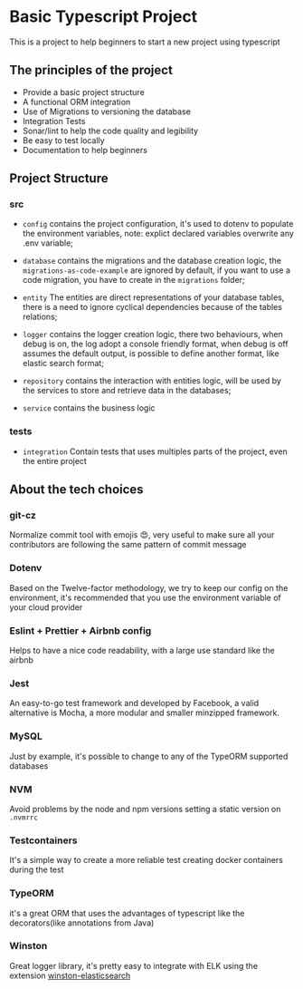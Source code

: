 # Basic Typescript Project
This is a project to help beginners to start a new project using typescript

## The principles of the project
* Provide a basic project structure
* A functional ORM integration
* Use of Migrations to versioning the database
* Integration Tests
* Sonar/lint to help the code quality and legibility
* Be easy to test locally
* Documentation to help beginners

## Project Structure
### src
* `config` contains the project configuration, it's used to dotenv to populate the environment variables, note: explict 
declared variables overwrite any  .env variable;

* `database` contains the migrations and the database creation logic, the `migrations-as-code-example` are ignored by default,
if you want to use a code migration, you have to create in the `migrations` folder;

* `entity` The entities are direct representations of your database tables, there is a need to ignore cyclical dependencies
because of the tables relations;

* `logger` contains the logger creation logic, there two  behaviours, when debug is on, the log adopt a console friendly format,
when debug is off assumes the default output, is possible to define another format, like elastic search format;

* `repository` contains the interaction with entities logic, will be used by the services to store and retrieve data in the databases; 

* `service` contains the business logic

### tests
* `integration` Contain tests that uses multiples parts of the project, even the entire project

## About the tech choices
### git-cz
Normalize commit tool with emojis :heart_eyes:, very useful to make sure all your contributors are following the same pattern of commit message  

### Dotenv
Based on the Twelve-factor methodology, we try to keep our config on the environment, it's recommended that you use the environment variable of your cloud provider  

### Eslint + Prettier + Airbnb config
Helps to have a nice code readability, with a large use standard like the airbnb

### Jest
An easy-to-go test framework and developed by Facebook, a valid alternative is Mocha, a more modular and smaller minzipped framework.  

### MySQL
Just by example, it's possible to change to any of the TypeORM supported databases

### NVM
Avoid problems by the node and npm versions setting a static version on `.nvmrrc` 

### Testcontainers
It's a simple way to create a more reliable test creating docker containers during the test

### TypeORM
it's a great ORM that uses the advantages of typescript like the decorators(like annotations from Java)

### Winston
Great logger library, it's pretty easy to integrate with ELK using the extension [winston-elasticsearch](https://www.npmjs.com/package/winston-elasticsearch)
